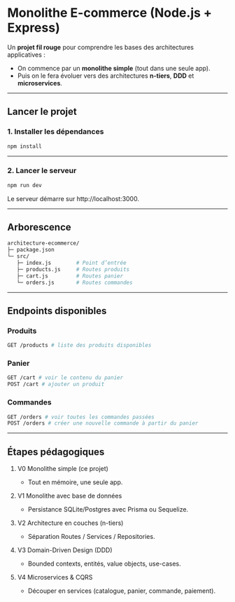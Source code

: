 # Monolithe E-commerce (Node.js + Express)

Un **projet fil rouge** pour comprendre les bases des architectures applicatives :

- On commence par un **monolithe simple** (tout dans une seule app).
- Puis on le fera évoluer vers des architectures **n-tiers**, **DDD** et **microservices**.

---

## Lancer le projet

### 1. Installer les dépendances

```bash
npm install
```

---

### 2. Lancer le serveur

```bash
npm run dev
```

Le serveur démarre sur http://localhost:3000.

---

## Arborescence

```bash
architecture-ecommerce/
├─ package.json
└─ src/
   ├─ index.js        # Point d’entrée
   ├─ products.js     # Routes produits
   ├─ cart.js         # Routes panier
   └─ orders.js       # Routes commandes
```

---

## Endpoints disponibles

### Produits

```bash
GET /products # liste des produits disponibles
```

### Panier

```bash
GET /cart # voir le contenu du panier
POST /cart # ajouter un produit
```

### Commandes

```bash
GET /orders # voir toutes les commandes passées
POST /orders # créer une nouvelle commande à partir du panier
```

---

## Étapes pédagogiques

1. V0 Monolithe simple (ce projet)

   - Tout en mémoire, une seule app.

2. V1 Monolithe avec base de données

   - Persistance SQLite/Postgres avec Prisma ou Sequelize.

3. V2 Architecture en couches (n-tiers)

   - Séparation Routes / Services / Repositories.

4. V3 Domain-Driven Design (DDD)

   - Bounded contexts, entités, value objects, use-cases.

5. V4 Microservices & CQRS
   - Découper en services (catalogue, panier, commande, paiement).
